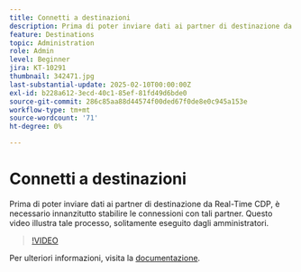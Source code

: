 ```yaml
---
title: Connetti a destinazioni
description: Prima di poter inviare dati ai partner di destinazione da Real-Time CDP, è necessario configurare le connessioni a tali partner. Scopri come in questo video.
feature: Destinations
topic: Administration
role: Admin
level: Beginner
jira: KT-10291
thumbnail: 342471.jpg
last-substantial-update: 2025-02-10T00:00:00Z
exl-id: b228a612-3ecd-40c1-85ef-81fd49d6bde0
source-git-commit: 286c85aa88d44574f00ded67f0de8e0c945a153e
workflow-type: tm+mt
source-wordcount: '71'
ht-degree: 0%

---
```


# Connetti a destinazioni

Prima di poter inviare dati ai partner di destinazione da Real-Time CDP, è necessario innanzitutto stabilire le connessioni con tali partner. Questo video illustra tale processo, solitamente eseguito dagli amministratori.

>[!VIDEO](https://video.tv.adobe.com/v/342471/?learn=on&enablevpops)

Per ulteriori informazioni, visita la [documentazione](https://experienceleague.adobe.com/it/docs/experience-platform/destinations/ui/connect-destination).
